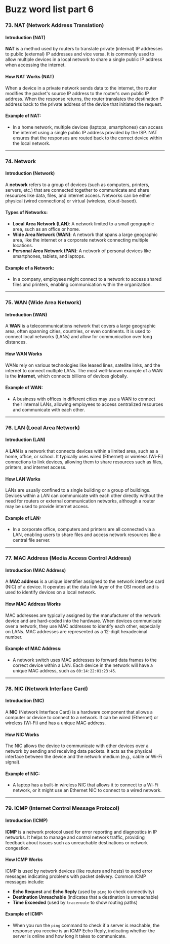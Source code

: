 # Buzz word list part 6

<include from="_ai.md" element-id="disclaimer" />

### 73. NAT (Network Address Translation)

#### Introduction (NAT)
**NAT** is a method used by routers to translate private (internal) IP addresses to public (external) IP addresses and vice versa. It is commonly used to allow multiple devices in a local network to share a single public IP address when accessing the internet.

#### How NAT Works (NAT)
When a device in a private network sends data to the internet, the router modifies the packet's source IP address to the router's own public IP address. When the response returns, the router translates the destination IP address back to the private address of the device that initiated the request.

#### Example of NAT:
- In a home network, multiple devices (laptops, smartphones) can access the internet using a single public IP address provided by the ISP. NAT ensures that the responses are routed back to the correct device within the local network.

---

### 74. Network

#### Introduction (Network)
A **network** refers to a group of devices (such as computers, printers, servers, etc.) that are connected together to communicate and share resources like data, files, and internet access. Networks can be either physical (wired connections) or virtual (wireless, cloud-based).

#### Types of Networks:
- **Local Area Network (LAN)**: A network limited to a small geographic area, such as an office or home.
- **Wide Area Network (WAN)**: A network that spans a large geographic area, like the internet or a corporate network connecting multiple locations.
- **Personal Area Network (PAN)**: A network of personal devices like smartphones, tablets, and laptops.

#### Example of a Network:
- In a company, employees might connect to a network to access shared files and printers, enabling communication within the organization.

---

### 75. WAN (Wide Area Network)

#### Introduction (WAN)
A **WAN** is a telecommunications network that covers a large geographic area, often spanning cities, countries, or even continents. It is used to connect local networks (LANs) and allow for communication over long distances.

#### How WAN Works
WANs rely on various technologies like leased lines, satellite links, and the internet to connect multiple LANs. The most well-known example of a WAN is the **internet**, which connects billions of devices globally.

#### Example of WAN:
- A business with offices in different cities may use a WAN to connect their internal LANs, allowing employees to access centralized resources and communicate with each other.

---

### 76. LAN (Local Area Network)

#### Introduction (LAN)
A **LAN** is a network that connects devices within a limited area, such as a home, office, or school. It typically uses wired (Ethernet) or wireless (Wi-Fi) connections to link devices, allowing them to share resources such as files, printers, and internet access.

#### How LAN Works
LANs are usually confined to a single building or a group of buildings. Devices within a LAN can communicate with each other directly without the need for routers or external communication networks, although a router may be used to provide internet access.

#### Example of LAN:
- In a corporate office, computers and printers are all connected via a LAN, enabling users to share files and access network resources like a central file server.

---

### 77. MAC Address (Media Access Control Address)

#### Introduction (MAC Address)
A **MAC address** is a unique identifier assigned to the network interface card (NIC) of a device. It operates at the data link layer of the OSI model and is used to identify devices on a local network.

#### How MAC Address Works
MAC addresses are typically assigned by the manufacturer of the network device and are hard-coded into the hardware. When devices communicate over a network, they use MAC addresses to identify each other, especially on LANs. MAC addresses are represented as a 12-digit hexadecimal number.

#### Example of MAC Address:
- A network switch uses MAC addresses to forward data frames to the correct device within a LAN. Each device in the network will have a unique MAC address, such as `00:14:22:01:23:45`.

---

### 78. NIC (Network Interface Card)

#### Introduction (NIC)
A **NIC** (Network Interface Card) is a hardware component that allows a computer or device to connect to a network. It can be wired (Ethernet) or wireless (Wi-Fi) and has a unique MAC address.

#### How NIC Works
The NIC allows the device to communicate with other devices over a network by sending and receiving data packets. It acts as the physical interface between the device and the network medium (e.g., cable or Wi-Fi signal).

#### Example of NIC:
- A laptop has a built-in wireless NIC that allows it to connect to a Wi-Fi network, or it might use an Ethernet NIC to connect to a wired network.

---

### 79. ICMP (Internet Control Message Protocol)

#### Introduction (ICMP)
**ICMP** is a network protocol used for error reporting and diagnostics in IP networks. It helps to manage and control network traffic, providing feedback about issues such as unreachable destinations or network congestion.

#### How ICMP Works
ICMP is used by network devices (like routers and hosts) to send error messages indicating problems with packet delivery. Common ICMP messages include:
- **Echo Request** and **Echo Reply** (used by `ping` to check connectivity)
- **Destination Unreachable** (indicates that a destination is unreachable)
- **Time Exceeded** (used by `traceroute` to show routing paths)

#### Example of ICMP:
- When you run the `ping` command to check if a server is reachable, the response you receive is an ICMP Echo Reply, indicating whether the server is online and how long it takes to communicate.

